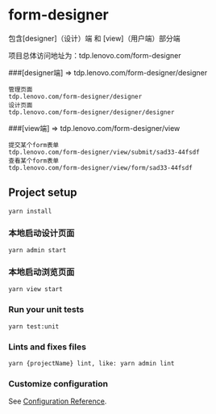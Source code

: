 # form-designer

包含[designer]（设计）端 和 [view]（用户端）部分端

项目总体访问地址为：tdp.lenovo.com/form-designer

###[designer端] => tdp.lenovo.com/form-designer/designer
```
管理页面
tdp.lenovo.com/form-designer/designer
设计页面
tdp.lenovo.com/form-designer/designer/designer
```

###[view端] => tdp.lenovo.com/form-designer/view
```
提交某个form表单
tdp.lenovo.com/form-designer/view/submit/sad33-44fsdf
查看某个form表单
tdp.lenovo.com/form-designer/view/form/sad33-44fsdf
```

## Project setup
```
yarn install
```

### 本地启动设计页面
```
yarn admin start
```

### 本地启动浏览页面
```
yarn view start
```

### Run your unit tests
```
yarn test:unit
```

### Lints and fixes files
```
yarn {projectName} lint, like: yarn admin lint
```

### Customize configuration
See [Configuration Reference](https://cli.vuejs.org/config/).
